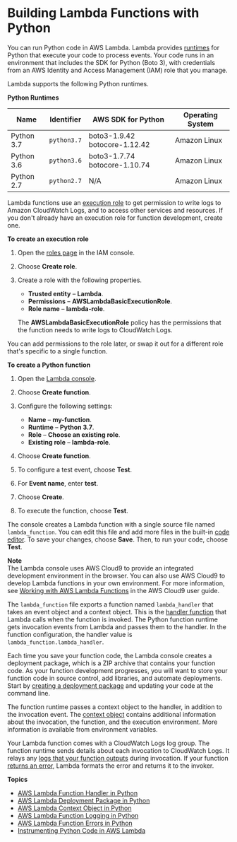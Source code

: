 # Building Lambda Functions with Python<a name="python-programming-model"></a>

You can run Python code in AWS Lambda\. Lambda provides [runtimes](lambda-runtimes.md) for Python that execute your code to process events\. Your code runs in an environment that includes the SDK for Python \(Boto 3\), with credentials from an AWS Identity and Access Management \(IAM\) role that you manage\.

Lambda supports the following Python runtimes\.


**Python Runtimes**  

| Name | Identifier | AWS SDK for Python | Operating System | 
| --- | --- | --- | --- | 
|  Python 3\.7  |  `python3.7`  |  boto3\-1\.9\.42 botocore\-1\.12\.42  |  Amazon Linux  | 
|  Python 3\.6  |  `python3.6`  |  boto3\-1\.7\.74 botocore\-1\.10\.74  |  Amazon Linux  | 
|  Python 2\.7  |  `python2.7`  |  N/A  |  Amazon Linux  | 

Lambda functions use an [execution role](lambda-intro-execution-role.md) to get permission to write logs to Amazon CloudWatch Logs, and to access other services and resources\. If you don't already have an execution role for function development, create one\.

**To create an execution role**

1. Open the [roles page](https://console.aws.amazon.com/iam/home#/roles) in the IAM console\.

1. Choose **Create role**\.

1. Create a role with the following properties\.
   + **Trusted entity** – **Lambda**\.
   + **Permissions** – **AWSLambdaBasicExecutionRole**\.
   + **Role name** – **lambda\-role**\.

   The **AWSLambdaBasicExecutionRole** policy has the permissions that the function needs to write logs to CloudWatch Logs\.

You can add permissions to the role later, or swap it out for a different role that's specific to a single function\.

**To create a Python function**

1. Open the [Lambda console](https://console.aws.amazon.com/lambda)\.

1. Choose **Create function**\.

1. Configure the following settings:
   + **Name** – **my\-function**\.
   + **Runtime** – **Python 3\.7**\.
   + **Role** – **Choose an existing role**\.
   + **Existing role** – **lambda\-role**\.

1. Choose **Create function**\.

1. To configure a test event, choose **Test**\.

1. For **Event name**, enter **test**\.

1. Choose **Create**\.

1. To execute the function, choose **Test**\.

The console creates a Lambda function with a single source file named `lambda_function`\. You can edit this file and add more files in the built\-in [code editor](code-editor.md)\. To save your changes, choose **Save**\. Then, to run your code, choose **Test**\.

**Note**  
The Lambda console uses AWS Cloud9 to provide an integrated development environment in the browser\. You can also use AWS Cloud9 to develop Lambda functions in your own environment\. For more information, see [Working with AWS Lambda Functions](https://docs.aws.amazon.com/cloud9/latest/user-guide/lambda-functions.html) in the AWS Cloud9 user guide\.

The `lambda_function` file exports a function named `lambda_handler` that takes an event object and a context object\. This is the [handler function](python-programming-model-handler-types.md) that Lambda calls when the function is invoked\. The Python function runtime gets invocation events from Lambda and passes them to the handler\. In the function configuration, the handler value is `lambda_function.lambda_handler`\.

Each time you save your function code, the Lambda console creates a deployment package, which is a ZIP archive that contains your function code\. As your function development progresses, you will want to store your function code in source control, add libraries, and automate deployments\. Start by [creating a deployment package](lambda-python-how-to-create-deployment-package.md) and updating your code at the command line\.

The function runtime passes a context object to the handler, in addition to the invocation event\. The [context object](python-context-object.md) contains additional information about the invocation, the function, and the execution environment\. More information is available from environment variables\.

Your Lambda function comes with a CloudWatch Logs log group\. The function runtime sends details about each invocation to CloudWatch Logs\. It relays any [logs that your function outputs](python-logging.md) during invocation\. If your function [returns an error](python-exceptions.md), Lambda formats the error and returns it to the invoker\.

**Topics**
+ [AWS Lambda Function Handler in Python](python-programming-model-handler-types.md)
+ [AWS Lambda Deployment Package in Python](lambda-python-how-to-create-deployment-package.md)
+ [AWS Lambda Context Object in Python](python-context-object.md)
+ [AWS Lambda Function Logging in Python](python-logging.md)
+ [AWS Lambda Function Errors in Python](python-exceptions.md)
+ [Instrumenting Python Code in AWS Lambda](python-tracing.md)